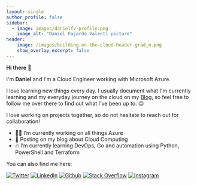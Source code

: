 ```yaml
---
layout: single
author_profile: false
sidebar:
  - image: images/danielfv-profile.png
    image_alt: "Daniel Fajardo Valenti picture"
header:
    image: /images/building-on-the-cloud-header-grad_m.png
    show_overlay_excerpt: false
---
```




**Hi there** 👋

<!--<img src="images/danielfv-profile.png" width="200px" />-->

I'm <strong>Daniel</strong> and I'm a Cloud Engineer working with Microsoft Azure.

I love learning new things every day. I usually document what I'm currently learning and my everyday journey on the cloud on my [Blog](https://blog.danielfv.com), so feel free to follow me over there to find out what I've been up to. 😉 

I love working on projects together, so do not hesitate to reach out for collaboration!

- 👨‍💻 I’m currently working on all things Azure 
- 📘 Posting on my blog about Cloud Computing
- 🔥 I’m currently learning DevOps, Go and automation using Python, PowerShell and Terraform


You can also find me here: 
<p>
<a href="https://twitter.com/dfv78"><img src="https://img.icons8.com/color/50/twitter-squared.png" title="Twitter" /></a>
<a href="https://www.linkedin.com/in/danielfajardovalenti"><img src="https://img.icons8.com/ios-filled/50/4a90e2/linkedin.png" title="LinkedIn" /></a>
<a href="https://github.com/daniel-fv"><img src="https://img.icons8.com/material-rounded/50/github.png" title="Github" /></a>
<a href="https://stackoverflow.com/users/4305517/daniel-fajardo-valenti"><img src="https://img.icons8.com/color/50/4a90e2/stackoverflow.png" title="Stack Overflow"/></a>
<a href="https://instagram.com/dfv78"><img src="https://img.icons8.com/color/50/instagram.png" title="Instagram"/></a>
</p>


	